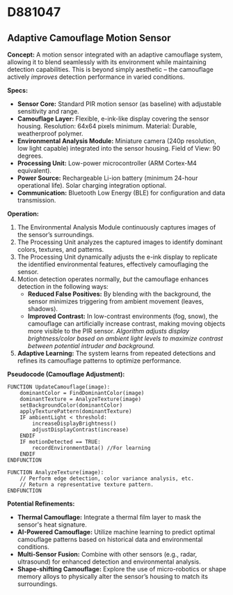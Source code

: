 # D881047

## Adaptive Camouflage Motion Sensor

**Concept:** A motion sensor integrated with an adaptive camouflage system, allowing it to blend seamlessly with its environment while maintaining detection capabilities. This is beyond simply aesthetic – the camouflage actively *improves* detection performance in varied conditions.

**Specs:**

*   **Sensor Core:** Standard PIR motion sensor (as baseline) with adjustable sensitivity and range.
*   **Camouflage Layer:** Flexible, e-ink-like display covering the sensor housing. Resolution: 64x64 pixels minimum. Material: Durable, weatherproof polymer.
*   **Environmental Analysis Module:** Miniature camera (240p resolution, low light capable) integrated into the sensor housing. Field of View: 90 degrees.
*   **Processing Unit:** Low-power microcontroller (ARM Cortex-M4 equivalent).
*   **Power Source:** Rechargeable Li-ion battery (minimum 24-hour operational life). Solar charging integration optional.
*   **Communication:** Bluetooth Low Energy (BLE) for configuration and data transmission.

**Operation:**

1.  The Environmental Analysis Module continuously captures images of the sensor’s surroundings.
2.  The Processing Unit analyzes the captured images to identify dominant colors, textures, and patterns.
3.  The Processing Unit dynamically adjusts the e-ink display to replicate the identified environmental features, effectively camouflaging the sensor.
4.  Motion detection operates normally, *but* the camouflage enhances detection in the following ways:
    *   **Reduced False Positives:** By blending with the background, the sensor minimizes triggering from ambient movement (leaves, shadows).
    *   **Improved Contrast:** In low-contrast environments (fog, snow), the camouflage can artificially increase contrast, making moving objects more visible to the PIR sensor. *Algorithm adjusts display brightness/color based on ambient light levels to maximize contrast between potential intruder and background.*
5.  **Adaptive Learning:** The system learns from repeated detections and refines its camouflage patterns to optimize performance.

**Pseudocode (Camouflage Adjustment):**

```
FUNCTION UpdateCamouflage(image):
    dominantColor = FindDominantColor(image)
    dominantTexture = AnalyzeTexture(image)
    setBackgroundColor(dominantColor)
    applyTexturePattern(dominantTexture)
    IF ambientLight < threshold:
        increaseDisplayBrightness()
        adjustDisplayContrast(increase)
    ENDIF
    IF motionDetected == TRUE:
        recordEnvironmentData() //For learning
    ENDIF
ENDFUNCTION

FUNCTION AnalyzeTexture(image):
    // Perform edge detection, color variance analysis, etc.
    // Return a representative texture pattern.
ENDFUNCTION
```

**Potential Refinements:**

*   **Thermal Camouflage:** Integrate a thermal film layer to mask the sensor's heat signature.
*   **AI-Powered Camouflage:** Utilize machine learning to predict optimal camouflage patterns based on historical data and environmental conditions.
*   **Multi-Sensor Fusion:** Combine with other sensors (e.g., radar, ultrasound) for enhanced detection and environmental analysis.
*   **Shape-shifting Camouflage:** Explore the use of micro-robotics or shape memory alloys to physically alter the sensor’s housing to match its surroundings.